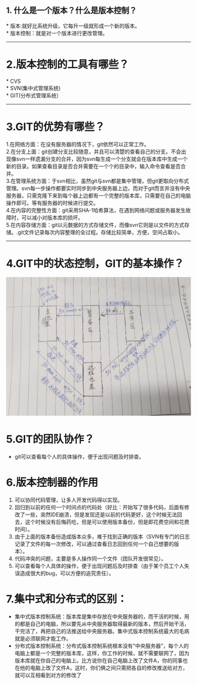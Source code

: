 ## 1. 什么是一个版本？什么是版本控制？

* 版本:就好比系统升级，它每升一级就形成一个新的版本。  
* 版本控制：就是对一个版本进行更改管理。  

---

# 2.版本控制的工具有哪些？

* CVS  
* SVN(集中式管理系统)  
* GIT(分布式管理系统）  

---

# 3.GIT的优势有哪些？

1.在网络方面：在没有服务器的情况下，git依然可以正常工作。    
2.在分支上面：git创建分支比较随意，并且可以清楚的查看自己的分支。不会出现像svn一样遗漏分支的合并，因为svn每生成一个分支就会在版本库中生成一个新的目录。如果查看目录是否合并需要在一个个的目录中，输入命令查看是否合并。    
3.在管理系统方面：于svn相比，虽然git与svn都是集中管理，但git更取向分布式管理。svn每一步操作都要实时同步到中央服务器上边，而对于git而言并没有中央服务器，只需克隆下来到每个器上边都有一个完整的版本库，只需要在自己的电脑操作即可。等有服务器的时候进行提交。  
4.在内容的完整性方面：git采用SHA-1哈希算法，在遇到网络问题或服务器发生故障时，可以减小对版本库的损坏。    
5.在内容存储方面：git以元数据的方式存储文件，而像svn它则是以文件的方式存储。.git文件记录每次内容整理的全过程。存储比较简单，方便，空间占取小。      

---

# 4.GIT中的状态控制，GIT的基本操作？

![6ea2d7b35a46b979a74ed86dce4b899](.\6ea2d7b35a46b979a74ed86dce4b899.jpg)



# 5.GIT的团队协作？

* git可以查看每个人的具体操作，便于出现问题及时排查。

# 6.版本控制器的作用

1. 可以协同代码管理，让多人开发代码得以实现。
2. 回归到以前的任何一个时间点的代码处（好比：开始写了很多代码，后面有修改了一些，突然IDE崩溃，但是发现还是以前的代码更好，这个时候无法回去，这个时候没有后悔药吃，但是可以使用版本备份，但是即花费空间和花费时间）。
3. 由于上面的版本备份造成版本众多，难于找到正确的版本（SVN有专门的日志记录了文件的每一次修改，可以通过查看日志回到任何一个自己想要的版本）。
4.  代码冲突的问题，主要是多人操作同一个文件（团队开发很常见）。
5. 可以查看每个人具体的操作，便于出现问题后及时排查（由于某个员工个人失误造成很大的bug，可以方便的追究责任）。

# 7.集中式和分布式的区别：

* 集中式版本控制系统：版本库是集中存放在中央服务器的，而干活的时候，用的都是自己的电脑，所以要先从中央服务器取得最新的版本，然后开始干活，干完活了，再把自己的活推送给中央服务器。集中式版本控制系统最大的毛病就是必须联网才能工作。
* 分布式版本控制系统：分布式版本控制系统根本没有“中央服务器”，每个人的电脑上都是一个完整的版本库，这样，你工作的时候，就不需要联网了，因为版本库就在你自己的电脑上。比方说你在自己电脑上改了文件A，你的同事也在他的电脑上改了文件A，这时，你们俩之间只需把各自的修改推送给对方，就可以互相看到对方的修改了

